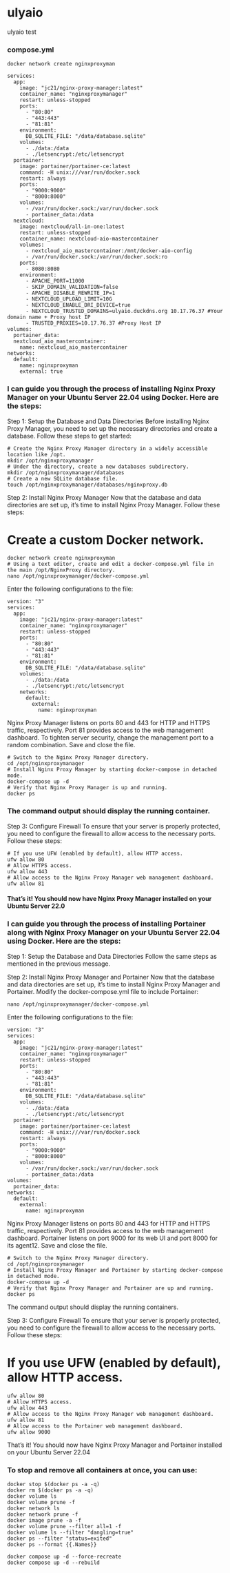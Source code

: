 # ulyaio
ulyaio test


### compose.yml

```
docker network create nginxproxyman
```

```
services:
  app:
    image: "jc21/nginx-proxy-manager:latest"
    container_name: "nginxproxymanager"
    restart: unless-stopped
    ports:
      - "80:80"
      - "443:443"
      - "81:81"
    environment:
      DB_SQLITE_FILE: "/data/database.sqlite"
    volumes:
      - ./data:/data
      - ./letsencrypt:/etc/letsencrypt
  portainer:
    image: portainer/portainer-ce:latest
    command: -H unix:///var/run/docker.sock
    restart: always
    ports:
      - "9000:9000"
      - "8000:8000"
    volumes:
      - /var/run/docker.sock:/var/run/docker.sock
      - portainer_data:/data
  nextcloud:
    image: nextcloud/all-in-one:latest
    restart: unless-stopped
    container_name: nextcloud-aio-mastercontainer
    volumes:
      - nextcloud_aio_mastercontainer:/mnt/docker-aio-config
      - /var/run/docker.sock:/var/run/docker.sock:ro
    ports:
      - 8080:8080
    environment:
      - APACHE_PORT=11000
      - SKIP_DOMAIN_VALIDATION=false
      - APACHE_DISABLE_REWRITE_IP=1
      - NEXTCLOUD_UPLOAD_LIMIT=10G
      - NEXTCLOUD_ENABLE_DRI_DEVICE=true
      - NEXTCLOUD_TRUSTED_DOMAINS=ulyaio.duckdns.org 10.17.76.37 #Your domain name + Proxy host IP
      - TRUSTED_PROXIES=10.17.76.37 #Proxy Host IP
volumes:
  portainer_data:
  nextcloud_aio_mastercontainer:
    name: nextcloud_aio_mastercontainer
networks:
  default:
    name: nginxproxyman
    external: true

```

### I can guide you through the process of installing Nginx Proxy Manager on your Ubuntu Server 22.04 using Docker. Here are the steps:

Step 1: Setup the Database and Data Directories Before installing Nginx Proxy Manager, you need to set up the necessary directories and create a database. Follow these steps to get started:
```
# Create the Nginx Proxy Manager directory in a widely accessible location like /opt.
mkdir /opt/nginxproxymanager
# Under the directory, create a new databases subdirectory.
mkdir /opt/nginxproxymanager/databases
# Create a new SQLite database file.
touch /opt/nginxproxymanager/databases/nginxproxy.db
```
Step 2: Install Nginx Proxy Manager Now that the database and data directories are set up, it’s time to install Nginx Proxy Manager. Follow these steps:

# Create a custom Docker network.
```
docker network create nginxproxyman
# Using a text editor, create and edit a docker-compose.yml file in the main /opt/NginxProxy directory.
nano /opt/nginxproxymanager/docker-compose.yml
```
Enter the following configurations to the file:
```
version: "3"
services:
  app:
    image: "jc21/nginx-proxy-manager:latest"
    container_name: "nginxproxymanager"
    restart: unless-stopped
    ports:
      - "80:80"
      - "443:443"
      - "81:81"
    environment:
      DB_SQLITE_FILE: "/data/database.sqlite"
    volumes:
      - ./data:/data
      - ./letsencrypt:/etc/letsencrypt
    networks:
      default:
        external:
          name: nginxproxyman
```
Nginx Proxy Manager listens on ports 80 and 443 for HTTP and HTTPS traffic, respectively. Port 81 provides access to the web management dashboard. To tighten server security, change the management port to a random combination. Save and close the file.
```
# Switch to the Nginx Proxy Manager directory.
cd /opt/nginxproxymanager
# Install Nginx Proxy Manager by starting docker-compose in detached mode.
docker-compose up -d
# Verify that Nginx Proxy Manager is up and running.
docker ps
```
### The command output should display the running container.

Step 3: Configure Firewall To ensure that your server is properly protected, you need to configure the firewall to allow access to the necessary ports. Follow these steps:
```
# If you use UFW (enabled by default), allow HTTP access.
ufw allow 80
# Allow HTTPS access.
ufw allow 443
# Allow access to the Nginx Proxy Manager web management dashboard.
ufw allow 81
```
#### That’s it! You should now have Nginx Proxy Manager installed on your Ubuntu Server 22.0

### I can guide you through the process of installing Portainer along with Nginx Proxy Manager on your Ubuntu Server 22.04 using Docker. Here are the steps:

Step 1: Setup the Database and Data Directories Follow the same steps as mentioned in the previous message.

Step 2: Install Nginx Proxy Manager and Portainer Now that the database and data directories are set up, it’s time to install Nginx Proxy Manager and Portainer. Modify the docker-compose.yml file to include Portainer:
```
nano /opt/nginxproxymanager/docker-compose.yml
```
Enter the following configurations to the file:
```
version: "3"
services:
  app:
    image: "jc21/nginx-proxy-manager:latest"
    container_name: "nginxproxymanager"
    restart: unless-stopped
    ports:
      - "80:80"
      - "443:443"
      - "81:81"
    environment:
      DB_SQLITE_FILE: "/data/database.sqlite"
    volumes:
      - ./data:/data
      - ./letsencrypt:/etc/letsencrypt
  portainer:
    image: portainer/portainer-ce:latest
    command: -H unix:///var/run/docker.sock
    restart: always
    ports:
      - "9000:9000"
      - "8000:8000"
    volumes:
      - /var/run/docker.sock:/var/run/docker.sock
      - portainer_data:/data
volumes:
  portainer_data:
networks:
  default:
    external:
      name: nginxproxyman
```
Nginx Proxy Manager listens on ports 80 and 443 for HTTP and HTTPS traffic, respectively. Port 81 provides access to the web management dashboard. Portainer listens on port 9000 for its web UI and port 8000 for its agent12. Save and close the file.
```
# Switch to the Nginx Proxy Manager directory.
cd /opt/nginxproxymanager
# Install Nginx Proxy Manager and Portainer by starting docker-compose in detached mode.
docker-compose up -d
# Verify that Nginx Proxy Manager and Portainer are up and running.
docker ps
```

The command output should display the running containers.

Step 3: Configure Firewall To ensure that your server is properly protected, you need to configure the firewall to allow access to the necessary ports. Follow these steps:

# If you use UFW (enabled by default), allow HTTP access.
```
ufw allow 80
# Allow HTTPS access.
ufw allow 443
# Allow access to the Nginx Proxy Manager web management dashboard.
ufw allow 81
# Allow access to the Portainer web management dashboard.
ufw allow 9000
```

That’s it! You should now have Nginx Proxy Manager and Portainer installed on your Ubuntu Server 22.04



### To stop and remove all containers at once, you can use:
```
docker stop $(docker ps -a -q)
docker rm $(docker ps -a -q)
docker volume ls
docker volume prune -f
docker network ls
docker network prune -f
docker image prune -a -f
docker volume prune --filter all=1 -f
docker volume ls --filter "dangling=true"
docker ps --filter "status=exited"
docker ps --format {{.Names}}
```


```
docker compose up -d --force-recreate
docker compose up -d --rebuild
```

